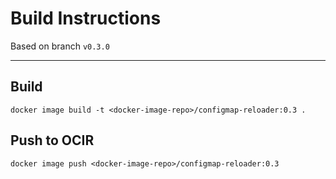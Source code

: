 # Build Instructions

Based on branch `v0.3.0`

---
## Build

`docker image build -t <docker-image-repo>/configmap-reloader:0.3 .`

## Push to OCIR

`docker image push <docker-image-repo>/configmap-reloader:0.3`